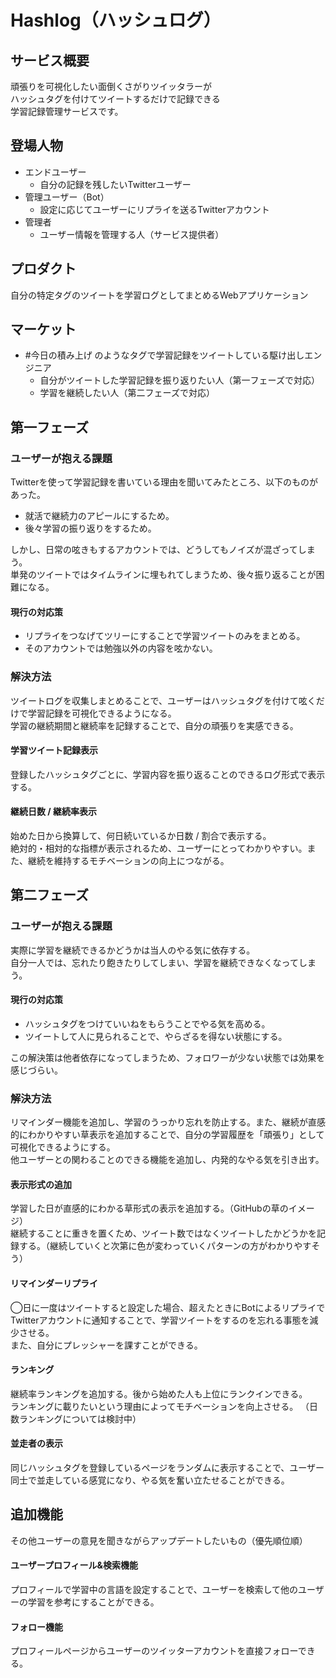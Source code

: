 # Hashlog（ハッシュログ）

## サービス概要
頑張りを可視化したい面倒くさがりツイッタラーが<br>
ハッシュタグを付けてツイートするだけで記録できる<br>
学習記録管理サービスです。

## 登場人物
- エンドユーザー
  - 自分の記録を残したいTwitterユーザー<br>
- 管理ユーザー（Bot）
  - 設定に応じてユーザーにリプライを送るTwitterアカウント
- 管理者
  - ユーザー情報を管理する人（サービス提供者）

## プロダクト
自分の特定タグのツイートを学習ログとしてまとめるWebアプリケーション

## マーケット
- #今日の積み上げ のようなタグで学習記録をツイートしている駆け出しエンジニア
  - 自分がツイートした学習記録を振り返りたい人（第一フェーズで対応）
  - 学習を継続したい人（第二フェーズで対応）

## 第一フェーズ
### ユーザーが抱える課題
Twitterを使って学習記録を書いている理由を聞いてみたところ、以下のものがあった。
- 就活で継続力のアピールにするため。
- 後々学習の振り返りをするため。

しかし、日常の呟きもするアカウントでは、どうしてもノイズが混ざってしまう。<br>
単発のツイートではタイムラインに埋もれてしまうため、後々振り返ることが困難になる。

#### 現行の対応策
- リプライをつなげてツリーにすることで学習ツイートのみをまとめる。
- そのアカウントでは勉強以外の内容を呟かない。

### 解決方法
ツイートログを収集しまとめることで、ユーザーはハッシュタグを付けて呟くだけで学習記録を可視化できるようになる。<br>
学習の継続期間と継続率を記録することで、自分の頑張りを実感できる。

#### 学習ツイート記録表示
登録したハッシュタグごとに、学習内容を振り返ることのできるログ形式で表示する。

#### 継続日数 / 継続率表示
始めた日から換算して、何日続いているか日数 / 割合で表示する。<br>
絶対的・相対的な指標が表示されるため、ユーザーにとってわかりやすい。また、継続を維持するモチベーションの向上につながる。

## 第二フェーズ
### ユーザーが抱える課題
実際に学習を継続できるかどうかは当人のやる気に依存する。<br>
自分一人では、忘れたり飽きたりしてしまい、学習を継続できなくなってしまう。

#### 現行の対応策
- ハッシュタグをつけていいねをもらうことでやる気を高める。
- ツイートして人に見られることで、やらざるを得ない状態にする。

この解決策は他者依存になってしまうため、フォロワーが少ない状態では効果を感じづらい。

### 解決方法
リマインダー機能を追加し、学習のうっかり忘れを防止する。また、継続が直感的にわかりやすい草表示を追加することで、自分の学習履歴を「頑張り」として可視化できるようにする。<br>
他ユーザーとの関わることのできる機能を追加し、内発的なやる気を引き出す。

#### 表示形式の追加
学習した日が直感的にわかる草形式の表示を追加する。（GitHubの草のイメージ）<br>
継続することに重きを置くため、ツイート数ではなくツイートしたかどうかを記録する。（継続していくと次第に色が変わっていくパターンの方がわかりやすそう）

#### リマインダーリプライ
◯日に一度はツイートすると設定した場合、超えたときにBotによるリプライでTwitterアカウントに通知することで、学習ツイートをするのを忘れる事態を減少させる。<br>
また、自分にプレッシャーを課すことができる。

#### ランキング
継続率ランキングを追加する。後から始めた人も上位にランクインできる。<br>
ランキングに載りたいという理由によってモチベーションを向上させる。
（日数ランキングについては検討中）

#### 並走者の表示
同じハッシュタグを登録しているページをランダムに表示することで、ユーザー同士で並走している感覚になり、やる気を奮い立たせることができる。

## 追加機能
その他ユーザーの意見を聞きながらアップデートしたいもの（優先順位順）

#### ユーザープロフィール&検索機能
プロフィールで学習中の言語を設定することで、ユーザーを検索して他のユーザーの学習を参考にすることができる。

#### フォロー機能
プロフィールページからユーザーのツイッターアカウントを直接フォローできる。
